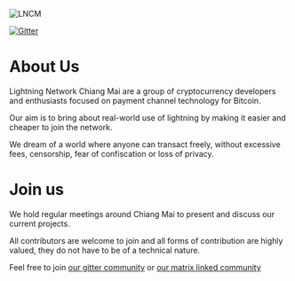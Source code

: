 ![LNCM](https://lncm.github.io/static/logo-df13ca95024f318881e91721d9086a33.png)

[![Gitter](https://badges.gitter.im/lncm/community.svg)](https://gitter.im/lncm/community?utm_source=badge&utm_medium=badge&utm_campaign=pr-badge)

# About Us

Lightning Network Chiang Mai are a group of cryptocurrency developers and enthusiasts focused on payment channel technology for Bitcoin.

Our aim is to bring about real-world use of lightning by making it easier and cheaper to join the network.

We dream of a world where anyone can transact freely, without excessive fees, censorship, fear of confiscation or loss of privacy.

# Join us

We hold regular meetings around Chiang Mai to present and discuss our current projects.

All contributors are welcome to join and all forms of contribution are highly valued, they do not have to be of a technical nature.

Feel free to join [our gitter community](https://gitter.im/lncm/community) or [our matrix linked community](https://matrix.to/#/%23lncm_community:gitter.im)

